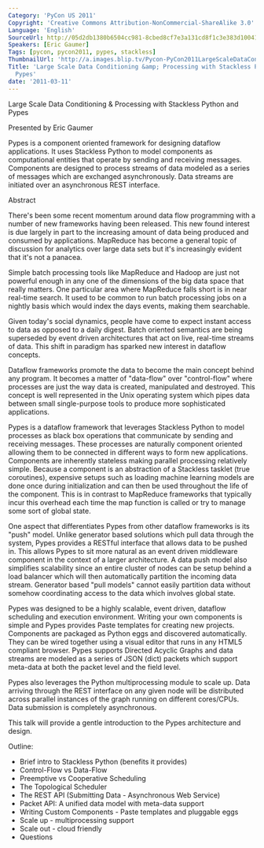 ```yaml
---
Category: 'PyCon US 2011'
Copyright: 'Creative Commons Attribution-NonCommercial-ShareAlike 3.0'
Language: 'English'
SourceUrl: http://05d2db1380b6504cc981-8cbed8cf7e3a131cd8f1c3e383d10041.r93.cf2.rackcdn.com/pycon-us-2011/400_large-scale-data-conditioning-amp-processing-with-stackless-python-and-pypes.mp4
Speakers: [Eric Gaumer]
Tags: [pycon, pycon2011, pypes, stackless]
ThumbnailUrl: 'http://a.images.blip.tv/Pycon-PyCon2011LargeScaleDataConditioningProcessingWithStackl439.png'
Title: 'Large Scale Data Conditioning &amp; Processing with Stackless Python and
  Pypes'
date: '2011-03-11'
---
```

Large Scale Data Conditioning & Processing with Stackless Python and Pypes

Presented by Eric Gaumer

Pypes is a component oriented framework for designing dataflow applications.
It uses Stackless Python to model components as computational entities that
operate by sending and receiving messages. Components are designed to process
streams of data modeled as a series of messages which are exchanged
asynchronously. Data streams are initiated over an asynchronous REST
interface.

Abstract

There's been some recent momentum around data flow programming with a number
of new frameworks having been released. This new found interest is due largely
in part to the increasing amount of data being produced and consumed by
applications. MapReduce has become a general topic of discussion for analytics
over large data sets but it's increasingly evident that it's not a panacea.

Simple batch processing tools like MapReduce and Hadoop are just not powerful
enough in any one of the dimensions of the big data space that really matters.
One particular area where MapReduce falls short is in near real-time search.
It used to be common to run batch processing jobs on a nightly basis which
would index the days events, making them searchable.

Given today's social dynamics, people have come to expect instant access to
data as opposed to a daily digest. Batch oriented semantics are being
superseded by event driven architectures that act on live, real-time streams
of data. This shift in paradigm has sparked new interest in dataflow concepts.

Dataflow frameworks promote the data to become the main concept behind any
program. It becomes a matter of "data-flow" over "control-flow" where
processes are just the way data is created, manipulated and destroyed. This
concept is well represented in the Unix operating system which pipes data
between small single-purpose tools to produce more sophisticated applications.

Pypes is a dataflow framework that leverages Stackless Python to model
processes as black box operations that communicate by sending and receiving
messages. These processes are naturally component oriented allowing them to be
connected in different ways to form new applications. Components are
inherently stateless making parallel processing relatively simple. Because a
component is an abstraction of a Stackless tasklet (true coroutines),
expensive setups such as loading machine learning models are done once during
initialization and can then be used throughout the life of the component. This
is in contrast to MapReduce frameworks that typically incur this overhead each
time the map function is called or try to manage some sort of global state.

One aspect that differentiates Pypes from other dataflow frameworks is its
"push" model. Unlike generator based solutions which pull data through the
system, Pypes provides a RESTful interface that allows data to be pushed in.
This allows Pypes to sit more natural as an event driven middleware component
in the context of a larger architecture. A data push model also simplifies
scalability since an entire cluster of nodes can be setup behind a load
balancer which will then automatically partition the incoming data stream.
Generator based "pull models" cannot easily partition data without somehow
coordinating access to the data which involves global state.

Pypes was designed to be a highly scalable, event driven, dataflow scheduling
and execution environment. Writing your own components is simple and Pypes
provides Paste templates for creating new projects. Components are packaged as
Python eggs and discovered automatically. They can be wired together using a
visual editor that runs in any HTML5 compliant browser. Pypes supports
Directed Acyclic Graphs and data streams are modeled as a series of JSON
(dict) packets which support meta-data at both the packet level and the field
level.

Pypes also leverages the Python multiprocessing module to scale up. Data
arriving through the REST interface on any given node will be distributed
across parallel instances of the graph running on different cores/CPUs. Data
submission is completely asynchronous.

This talk will provide a gentle introduction to the Pypes architecture and
design.

Outline:

  * Brief intro to Stackless Python (benefits it provides) 
  * Control-Flow vs Data-Flow 
  * Preemptive vs Cooperative Scheduling 
  * The Topological Scheduler 
  * The REST API (Submitting Data - Asynchronous Web Service) 
  * Packet API: A unified data model with meta-data support 
  * Writing Custom Components - Paste templates and pluggable eggs 
  * Scale up - multiprocessing support 
  * Scale out - cloud friendly 
  * Questions 

